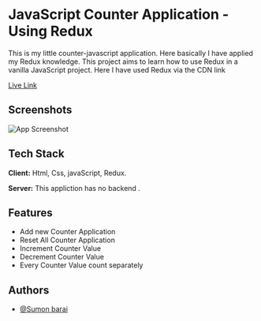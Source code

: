 # JavaScript Counter Application - Using Redux

This is my little counter-javascript application. Here basically I have applied my Redux knowledge. This project aims to learn how to use Redux in a vanilla JavaScript project. Here I have used Redux via the CDN link

[Live Link](https://sumonbarai.github.io/JavaScript-Counter-Application---Using-Redux/)

## Screenshots

![App Screenshot](https://i.ibb.co/4fZY9Pd/redux.png)

## Tech Stack

**Client:** Html, Css, javaScript, Redux.

**Server:** This appliction has no backend .

## Features

- Add new Counter Application
- Reset All Counter Application
- Increment Counter Value
- Decrement Counter Value
- Every Counter Value count separately

## Authors

- [@Sumon barai](https://www.linkedin.com/in/sumonbarai/)
